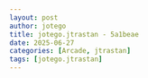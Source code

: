 ```yaml
---
layout: post
author: jotego
title: jotego.jtrastan - 5a1beae
date: 2025-06-27
categories: [Arcade, jtrastan]
tags: [jotego.jtrastan]
---
```


